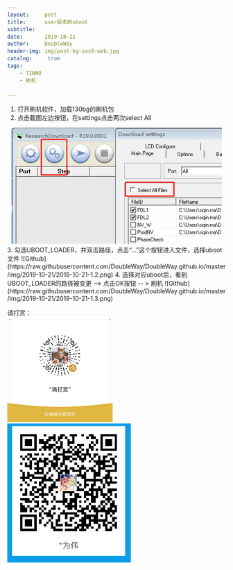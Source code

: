 ```yaml
---
layout:     post
title:      user版本刷uboot
subtitle:   
date:       2019-10-21
author:     DoubleWay
header-img: img/post-bg-ios9-web.jpg
catalog: 	 true
tags:
    - TINNO
    - 刷机
    
---
```


1. 打开刷机软件，加载130bg的刷机包
2. 点击截图左边按钮，在settings点击两次select All  
<div align="center">
	<img src="/img/2019-10-21/2019-10-21-1.1.png">  
</div>  
3. 勾选UBOOT_LOADER，并双击路径，点击“...”这个按钮进入文件，选择uboot文件
![Github](https://raw.githubusercontent.com/DoubleWay/DoubleWay.github.io/master/img/2019-10-21/2019-10-21-1.2.png)
4. 选择对应uboot后，看到UBOOT_LOADER的路径被变更 --> 点击OK按钮 -- > 刷机
![Github](https://raw.githubusercontent.com/DoubleWay/DoubleWay.github.io/master/img/2019-10-21/2019-10-21-1.3.png)  


请打赏：  
![GitHub](https://raw.githubusercontent.com/DoubleWay/DoubleWay.github.io/master/img/%E6%89%93%E8%B5%8F%E7%A0%81/wechat_money.png) 
![GitHub](https://raw.githubusercontent.com/DoubleWay/DoubleWay.github.io/master/img/%E6%89%93%E8%B5%8F%E7%A0%81/aliplay_money.png)


